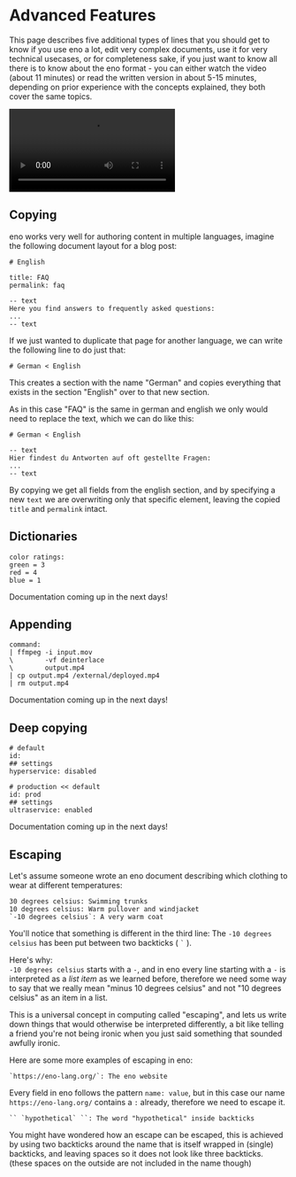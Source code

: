 # Advanced Features

This page describes five additional types of lines that you should get to know
if you use eno a lot, edit very complex documents, use it for very technical
usecases, or for completeness sake, if you just want to know all there is to
know about the eno format - you can either watch the video (about 11 minutes) or read the written version in about 5-15 minutes, depending on prior
experience with the concepts explained, they both cover the same topics.

<video controls src="advanced.mp4"></video>

## Copying

eno works very well for authoring content in multiple languages, imagine the following document layout for a blog post:

```eno
# English

title: FAQ
permalink: faq

-- text
Here you find answers to frequently asked questions:
...
-- text
```

If we just wanted to duplicate that page for another language, we can write the following line to do just that:

```eno
# German < English
```

This creates a section with the name "German" and copies everything that exists in the section "English" over to that new section.

As in this case "FAQ" is the same in german and english we only would need to replace the text, which we can do like this:

```eno
# German < English

-- text
Hier findest du Antworten auf oft gestellte Fragen:
...
-- text
```

By copying we get all fields from the english section, and by specifying a new `text` we are overwriting only that specific element, leaving the copied `title` and `permalink` intact.

## Dictionaries

```eno
color ratings:
green = 3
red = 4
blue = 1
```

Documentation coming up in the next days!

## Appending

```eno
command:
| ffmpeg -i input.mov
\        -vf deinterlace
\        output.mp4
| cp output.mp4 /external/deployed.mp4
| rm output.mp4
```

Documentation coming up in the next days!

## Deep copying

```eno
# default
id:
## settings
hyperservice: disabled

# production << default
id: prod
## settings
ultraservice: enabled
```

Documentation coming up in the next days!

## Escaping

Let's assume someone wrote an eno document describing which clothing to wear at different temperatures:

```eno
30 degrees celsius: Swimming trunks
10 degrees celsius: Warm pullover and windjacket
`-10 degrees celsius`: A very warm coat
```

You'll notice that something is different in the third line: The `-10 degrees celsius` has been put between two backticks ( `` ` `` ).

Here's why:  
`-10 degrees celsius` starts with a `-`, and in eno every line starting with a `-` is interpreted as a *list item* as we learned before, therefore we need some way to say that we really mean "minus 10 degrees celsius" and not "10 degrees celsius" as an item in a list.

This is a universal concept in computing called "escaping", and lets us write down things that would otherwise be interpreted differently, a bit like telling a friend you're not being ironic when you just said something that sounded awfully ironic.

Here are some more examples of escaping in eno:

```eno
`https://eno-lang.org/`: The eno website
```
Every field in eno follows the pattern `name: value`, but in this case our name `https://eno-lang.org/` contains a `:` already, therefore we need to escape it.

```eno
`` `hypothetical` ``: The word "hypothetical" inside backticks
```
You might have wondered how an escape can be escaped, this is achieved by using two backticks around the name that is itself wrapped in (single) backticks, and leaving spaces so it does not look like three backticks. (these spaces on the outside are not included in the name though)
